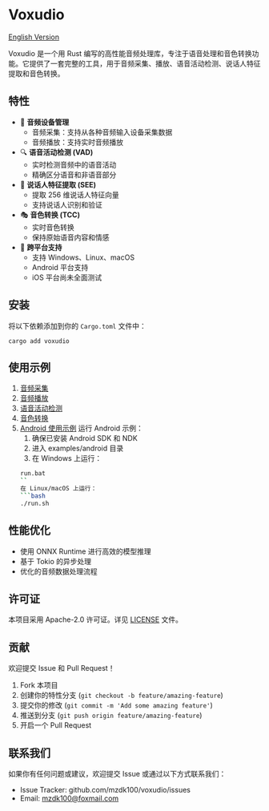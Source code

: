 # Voxudio

[English Version](README-en.md)

Voxudio 是一个用 Rust 编写的高性能音频处理库，专注于语音处理和音色转换功能。它提供了一套完整的工具，用于音频采集、播放、语音活动检测、说话人特征提取和音色转换。

## 特性

- 🎤 **音频设备管理**
    - 音频采集：支持从各种音频输入设备采集数据
    - 音频播放：支持实时音频播放
- 🔍 **语音活动检测 (VAD)**
    - 实时检测音频中的语音活动
    - 精确区分语音和非语音部分
- 👤 **说话人特征提取 (SEE)**
    - 提取 256 维说话人特征向量
    - 支持说话人识别和验证
- 🎭 **音色转换 (TCC)**
    - 实时音色转换
    - 保持原始语音内容和情感
- 📱 **跨平台支持**
    - 支持 Windows、Linux、macOS
    - Android 平台支持
    - iOS 平台尚未全面测试

## 安装

将以下依赖添加到你的 `Cargo.toml` 文件中：

```shell
cargo add voxudio
```

## 使用示例

1. [音频采集](examples/ac.rs)
2. [音频播放](examples/ap.rs)
3. [语音活动检测](examples/vad.rs)
4. [音色转换](examples/tcc.rs)
5. [Android 使用示例](examples/android)
   运行 Android 示例：
    1. 确保已安装 Android SDK 和 NDK
    2. 进入 examples/android 目录
    3. 在 Windows 上运行：
   ```bash
   run.bat
   ``
   在 Linux/macOS 上运行：
   ```bash
   ./run.sh
   ```

## 性能优化

- 使用 ONNX Runtime 进行高效的模型推理
- 基于 Tokio 的异步处理
- 优化的音频数据处理流程

## 许可证

本项目采用 Apache-2.0 许可证。详见 [LICENSE](../LICENSE) 文件。

## 贡献

欢迎提交 Issue 和 Pull Request！

1. Fork 本项目
2. 创建你的特性分支 (`git checkout -b feature/amazing-feature`)
3. 提交你的修改 (`git commit -m 'Add some amazing feature'`)
4. 推送到分支 (`git push origin feature/amazing-feature`)
5. 开启一个 Pull Request

## 联系我们

如果你有任何问题或建议，欢迎提交 Issue 或通过以下方式联系我们：

- Issue Tracker: github.com/mzdk100/voxudio/issues
- Email: mzdk100@foxmail.com
